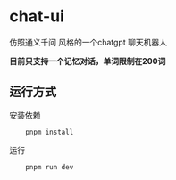 
# chat-ui

仿照通义千问 风格的一个chatgpt 聊天机器人

**目前只支持一个记忆对话，单词限制在200词**

## 运行方式

安装依赖

```bash
    pnpm install
```

运行

```bash
    pnpm run dev
```
